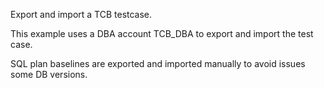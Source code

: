 Export and import a TCB testcase.

This example uses a DBA account TCB_DBA to export and import the test case.

SQL plan baselines are exported and imported manually to avoid issues some DB versions.
 
